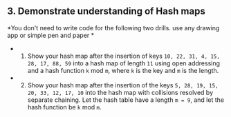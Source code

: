 ## 3. Demonstrate understanding of Hash maps
*You don't need to write code for the following two drills. use any drawing app or simple pen and paper *

- 1) Show your hash map after the insertion of keys `10, 22, 31, 4, 15, 28, 17, 88, 59` into a hash map of length `11` using open addressing and a hash function `k` mod `m`, where `k` is the key and `m` is the length.
- 2) Show your hash map after the insertion of the keys `5, 28, 19, 15, 20, 33, 12, 17, 10` into the hash map with collisions resolved by separate chaining. Let the hash table have a length `m = 9`, and let the hash function be `k` mod `m`.
